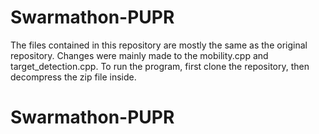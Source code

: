# Swarmathon-PUPR
The files contained in this repository are mostly the same as the original repository. Changes were mainly made to the mobility.cpp and target_detection.cpp. To run the program, first clone the repository, then decompress the zip file inside.
# Swarmathon-PUPR
